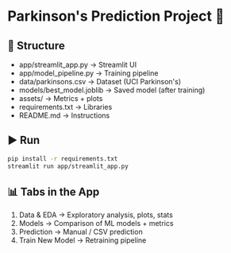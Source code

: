 # Parkinson's Prediction Project 🧠

## 📂 Structure
- app/streamlit_app.py → Streamlit UI
- app/model_pipeline.py → Training pipeline
- data/parkinsons.csv → Dataset (UCI Parkinson's)
- models/best_model.joblib → Saved model (after training)
- assets/ → Metrics + plots
- requirements.txt → Libraries
- README.md → Instructions

## ▶️ Run
```bash
pip install -r requirements.txt
streamlit run app/streamlit_app.py
```

## 📊 Tabs in the App
1. Data & EDA → Exploratory analysis, plots, stats
2. Models → Comparison of ML models + metrics
3. Prediction → Manual / CSV prediction
4. Train New Model → Retraining pipeline
